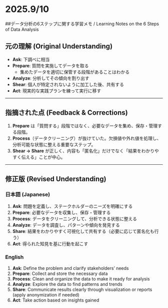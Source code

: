 # 2025.9/10
##データ分析の6ステップに関する学習メモ / Learning Notes on the 6 Steps of Data Analysis

## 元の理解 (Original Understanding)
- **Ask**: 下調べに相当  
- **Prepare**: 質問を実施してデータを取る  
  - 集めたデータを適切に保管する段階があることはわかる  
- **Analyze**: 分析してその傾向を割り出す  
- **Shear**: 個人が特定されないように加工した後、共有する  
- **Act**: 現実的な実践プランを練って実行に移す  

---

## 指摘された点 (Feedback & Corrections)
1. **Prepare** は「質問する」段階ではなく、必要なデータを集め、保存・管理する段階。  
2. **Process**（データクリーニング）が抜けていた。欠損値や外れ値を処理し、分析可能な状態に整える重要なステップ。  
3. **Shear → Share** が正しく、内容も「匿名化」だけでなく「結果をわかりやすく伝える」ことが中心。  

---

## 修正版 (Revised Understanding)

### 日本語 (Japanese)
1. **Ask**: 問題を定義し、ステークホルダーのニーズを明確にする  
2. **Prepare**: 必要なデータを収集し、保存・管理する  
3. **Process**: データをクリーニングして、分析できる状態に整える  
4. **Analyze**: データを調査し、パターンや傾向を発見する  
5. **Share**: 結果をわかりやすく可視化して共有する（必要に応じて匿名化も行う）  
6. **Act**: 得られた知見を基に行動を起こす  

### English
1. **Ask**: Define the problem and clarify stakeholders’ needs  
2. **Prepare**: Collect and store the necessary data  
3. **Process**: Clean and organize the data to make it ready for analysis  
4. **Analyze**: Explore the data to find patterns and trends  
5. **Share**: Communicate results clearly through visualization or reports (apply anonymization if needed)  
6. **Act**: Take action based on insights gained
